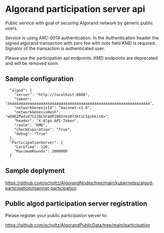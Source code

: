 ﻿# Algorand participation server api

Public service with goal of securing Algorand network by generic public users.

Service is using ARC-0014 authentication. In the Authentication header the signed algorand transaction with zero fee with note field KMD is required. Signator of the transaction is authenticated user.

Please use the participation api endpoints. KMD endpoints are deprecated and will be removed soon.

## Sample configuration

```
  "algod": {
    "server": "http://localhost:8080",
    "token": "aaaaaaaaaaaaaaaaaaaaaaaaaaaaaaaaaaaaaaaaaaaaaaaaaaaaaaaaaaaaaaaa",
    "networkGenesisId": "mainnet-v1.0",
    "networkGenesisHash": "wGHE2Pwdvd7S12BL5FaOP20EGYesN73ktiC1qzkkit8=",
    "header": "X-Algo-API-Token",
    "realm": "KMD",
    "checkExpiration": "True",
    "debug": "True"
  },
  "ParticipationServer": {
    "LockTime": 120,
    "MaximumRounds": 2000000
  }
```

## Sample deplyment

https://github.com/scholtz/AlgorandNodes/tree/main/kubernetes/algod-participation/mainnet-participation

## Public algod participation server registration

Please register your public participation server to:

https://github.com/scholtz/AlgorandPublicData/tree/main/participation